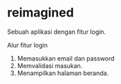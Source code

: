 # reimagined
Sebuah aplikasi dengan fitur login.

Alur fitur login
1. Memasukkan email dan password
2. Memvalidasi masukan.
3. Menampilkan halaman beranda.
